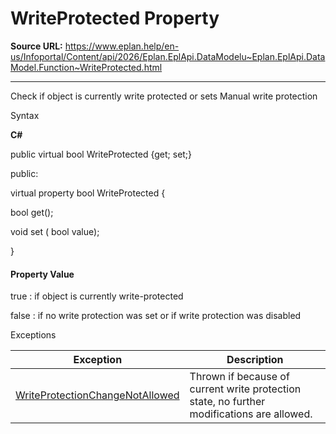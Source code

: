 # WriteProtected Property

**Source URL:** https://www.eplan.help/en-us/Infoportal/Content/api/2026/Eplan.EplApi.DataModelu~Eplan.EplApi.DataModel.Function~WriteProtected.html

---

Check if object is currently write protected or sets Manual write protection

Syntax

**C#**



public virtual bool WriteProtected {get; set;}

public:

virtual property bool WriteProtected {

   bool get();

   void set (    bool value);

}


#### Property Value

true : if object is currently write-protected

false : if no write protection was set or if write protection was disabled

Exceptions

| Exception | Description |
| --- | --- |
| [WriteProtectionChangeNotAllowed](Eplan.EplApi.DataModelu~Eplan.EplApi.DataModel.WriteProtectionChangeNotAllowed.html) | Thrown if because of current write protection state, no further modifications are allowed. |
